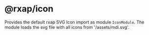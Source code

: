 # @rxap/icon

Provides the default rxap SVG Icon import as module `IconModule`.
The module loads the svg file with all icons from '/assets/mdi.svg'.
